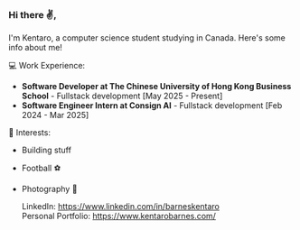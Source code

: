 ### Hi there ✌️,

I'm Kentaro, a computer science student studying in Canada. Here's some info about me!
<br>

💻 Work Experience: <br>
- **Software Developer at The Chinese University of Hong Kong Business School** - Fullstack development [May 2025 - Present]
- **Software Engineer Intern at Consign AI** - Fullstack development [Feb 2024 - Mar 2025]

 🌱 Interests:
 - Building stuff
 - Football ⚽️
 - Photography 📸

   LinkedIn:
   https://www.linkedin.com/in/barneskentaro <br>
   Personal Portfolio: https://www.kentarobarnes.com/ <br>
